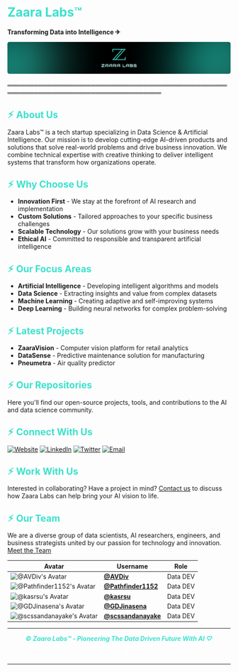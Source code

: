 <h1 style="color:#3CE1CD;">Zaara Labs™</h1>

**Transforming Data into Intelligence ✈︎**

![Zaara Labs](/Image%20Assets/Zaara%20Labs.png)

═════════════════════════════════════════════════════════════════════════════════════

<h2 style="color:#3CE1CD;">⚡︎ About Us</h2>

Zaara Labs™ is a tech startup specializing in Data Science & Artificial Intelligence. Our mission is to develop cutting-edge AI-driven products and solutions that solve real-world problems and drive business innovation. We combine technical expertise with creative thinking to deliver intelligent systems that transform how organizations operate.

<h2 style="color:#3CE1CD;">⚡︎ Why Choose Us</h2>

- **Innovation First** - We stay at the forefront of AI research and implementation
- **Custom Solutions** - Tailored approaches to your specific business challenges
- **Scalable Technology** - Our solutions grow with your business needs
- **Ethical AI** - Committed to responsible and transparent artificial intelligence

<h2 style="color:#3CE1CD;">⚡︎ Our Focus Areas</h2>

- **Artificial Intelligence** - Developing intelligent algorithms and models
- **Data Science** - Extracting insights and value from complex datasets
- **Machine Learning** - Creating adaptive and self-improving systems
- **Deep Learning** - Building neural networks for complex problem-solving

<h2 style="color:#3CE1CD;">⚡︎ Latest Projects</h2>

- **ZaaraVision** - Computer vision platform for retail analytics
- **DataSense** - Predictive maintenance solution for manufacturing
- **Pneumetra** - Air quality predictor

<h2 style="color:#3CE1CD;">⚡︎ Our Repositories</h2>

Here you'll find our open-source projects, tools, and contributions to the AI and data science community.

<h2 style="color:#3CE1CD;">⚡︎ Connect With Us</h2>

[![Website](https://img.shields.io/badge/Website-zaaralabs.com-jade)](https://zaaralabs.com)
[![LinkedIn](https://img.shields.io/badge/LinkedIn-Zaara%20Labs-blue)](https://linkedin.com/company/zaaralabs)
[![Twitter](https://img.shields.io/badge/Twitter-@zaaralabs-darkblue)](https://twitter.com/zaaralabs)
[![Email](https://img.shields.io/badge/Email-@zaaralabs-red)](https://info@zaaralabs.com)


<h2 style="color:#3CE1CD;">⚡︎ Work With Us</h2>

Interested in collaborating? Have a project in mind? [Contact us](https://zaaralabs.com/contact) to discuss how Zaara Labs can help bring your AI vision to life.

<h2 style="color:#3CE1CD;">⚡︎ Our Team</h2>


We are a diverse group of data scientists, AI researchers, engineers, and business strategists united by our passion for technology and innovation. [Meet the Team](https://zaaralabs.com/team)

| Avatar | Username | Role |
|--------|----------| ---- |
| ![@AVDiv's Avatar](https://github.com/AVDiv.png?size=40) | [**@AVDiv**](https://github.com/AVDiv) | Data DEV
| ![@Pathfinder1152's Avatar](https://github.com/Pathfinder1152.png?size=40) | [**@Pathfinder1152**](https://github.com/Pathfinder1152) | Data DEV
| ![@kasrsu's Avatar](https://github.com/kasrsu.png?size=40) | [**@kasrsu**](https://github.com/kasrsu) | Data DEV
| ![@GDJinasena's Avatar](https://github.com/GDJinasena.png?size=40) | [**@GDJinasena**](https://github.com/GDJinasena) | Data DEV
| ![@scssandanayake's Avatar](https://github.com/scssandanayake.png?size=40) | [**@scssandanayake**](https://github.com/scssandanayake) | Data DEV

---

<p align="center">
    <i><b style="color: #3CE1CD;">© Zaara Labs™ - Pioneering The Data Driven Future With AI ♡</b></i> <br>
    <i><b style="color: white;">Based In Sri Lanka 🇱🇰</b></i> <br>
    <b style="color: white;">★ ★ ★ ★ ★</b>
</p>

---
